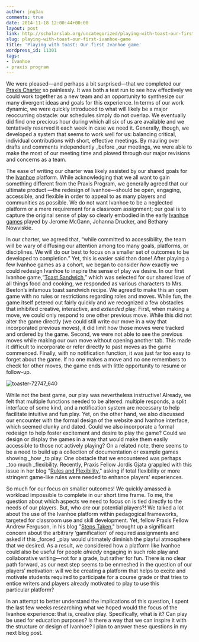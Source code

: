 ```yaml
---
author: jng3au
comments: true
date: 2014-11-18 12:00:44+00:00
layout: post
link: http://scholarslab.org/uncategorized/playing-with-toast-our-first-ivanhoe-game/
slug: playing-with-toast-our-first-ivanhoe-game
title: 'Playing with toast: Our first Ivanhoe game'
wordpress_id: 11301
tags:
- Ivanhoe
- praxis program
---
```


[
](http://scholarslab.org/wp-content/uploads/2014/11/toaster-72747_640.jpg)We were pleased—and perhaps a bit surprised—that we completed our [Praxis Charter](http://praxis.scholarslab.org/charter/charter-2014-2015/) so painlessly. It was both a test run to see how effectively we could work together as a new team and an opportunity to synthesize our many divergent ideas and goals for this experience. In terms of our work dynamic, we were quickly introduced to what will likely be a major reoccurring obstacle: our schedules simply do not overlap. We eventually did find one precious hour during which all six of us are available and we tentatively reserved it each week in case we need it. Generally, though, we developed a system that seems to work well for us: balancing critical, individual contributions with short, effective meetings. By mauling over drafts and comments independently _before _our meetings, we were able to make the most of our meeting time and plowed through our major revisions and concerns as a team.

The ease of writing our charter was likely assisted by our shared goals for the [Ivanhoe](http://ivanhoe.scholarslab.org/) platform. While acknowledging that we all want to gain something different from the Praxis Program, we generally agreed that our ultimate product —the redesign of Ivanhoe—should be open, engaging, accessible, and flexible in order to appeal to as many players and communities as possible. We do not want Ivanhoe to be a neglected platform or a mere requirement for a classroom assignment; our goal is to capture the original sense of play so clearly embodied in the early [Ivanhoe games](http://www.rc.umd.edu/pedagogies/commons/innovations/IVANHOE.html#session) played by Jerome McGann, Johanna Drucker, and Bethany Nowviskie.

In our charter, we agreed that, “while committed to accessibility, the team will be wary of diffusing our attention among too many goals, platforms, or disciplines. We will do our best to focus on a smaller set of outcomes to be developed to completion.” Yet, this is easier said than done! After playing a few Ivanhoe games as a cohort, we began to consider _how_ exactly we could redesign Ivanhoe to inspire the sense of play we desire. In our first Ivanhoe game,“[Toast Sandwich](http://ivanhoe-staging.herokuapp.com/?ivanhoe_game=toast-sandwich),” which was selected for our shared love of all things food and cooking, we responded as various characters to Mrs. Beeton’s infamous toast sandwich recipe. We agreed to make this an open game with no rules or restrictions regarding roles and moves. While fun, the game itself petered out fairly quickly and we recognized a few obstacles that inhibited creative, interactive, and _extended_ play. First, when making a move, we could only respond to one other previous move. While this did not alter the game directly (we could still write our move in a way that incorporated previous moves), it did limit how those moves were tracked and ordered by the game. Second, we were not able to see the previous moves while making our own move without opening another tab. This made it difficult to incorporate or refer directly to past moves as the game commenced. Finally, with no notification function, it was just far too easy to forget about the game. If no one makes a move and no one remembers to check for other moves, the game ends with little opportunity to resume or follow-up.

![toaster-72747_640](http://scholarslab.org/wp-content/uploads/2014/11/toaster-72747_640.jpg)

While not the best game, our play was nevertheless instructive! Already, we felt that multiple functions needed to be altered: multiple responds, a split interface of some kind, and a notification system are necessary to help facilitate intuitive and fun play. Yet, on the other hand, we also discussed our encounter with the formal design of the website and Ivanhoe interface, which seemed clunky and dated. Could we also incorporate a formal redesign to help foster excitement and desire to play the game? Could we design or display the games in a way that would make them easily accessible to those not actively playing? On a related note, there seems to be a need to build up a collection of documentation or example games showing _how _to play. One obstacle that we encountered was perhaps _too much _flexibility. Recently, Praxis Fellow Jordis Gjata grappled with this issue in her blog "[Rules and Flexibility](http://scholarslab.org/grad-student-research/rules-and-flexibility-learning-from-games-for-ivanhoe/)," asking if total flexibility or more stringent game-like rules were needed to enhance players' experiences.

So much for our focus on smaller outcomes! We quickly amassed a workload impossible to complete in our short time frame. To me, the question about which aspects we need to focus on is tied directly to the needs of our players. But, who _are_ our potential players?! We talked a lot about the use of the Ivanhoe platform within pedagogical frameworks, targeted for classroom use and skill development. Yet, fellow Praxis Fellow Andrew Ferguson, in his blog "[Steps Taken](http://scholarslab.org/grad-student-research/steps-taken/)," brought up a significant concern about the arbitrary ‘gamification’ of required assignments and asked if this _forced _play would ultimately diminish the playful atmosphere that we desired. As a result, we considered how a platform like Ivanhoe could also be useful for people _already_ engaging in such role play and collaborative writing—not for a grade, but rather for fun. There is no clear path forward, as our next step seems to be enmeshed in the question of our players’ motivation: will we be creating a platform that helps to excite and motivate students required to participate for a course grade or that tries to entice writers and players already motivated to play to use this particular platform?

In an attempt to better understand the implications of this question, I spent the last few weeks researching what we hoped would the focus of the Ivanhoe experience: that is, creative play. Specifically, what is it? Can play be used for education purposes? Is there a way that we can inspire it with the structure or design of Ivanhoe? I plan to answer these questions in my next blog post.
